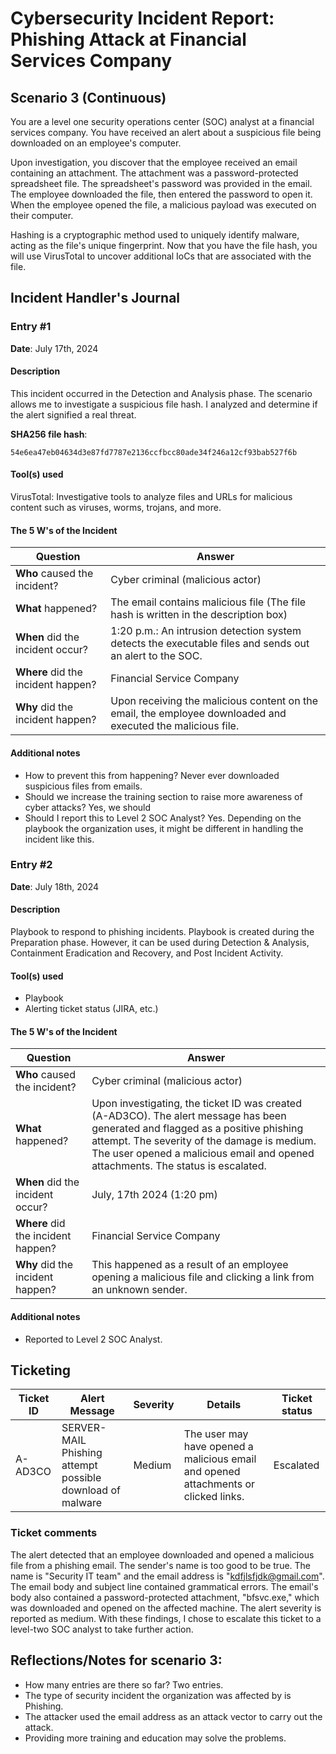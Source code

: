# Cybersecurity Incident Report: Phishing Attack at Financial Services Company

## Scenario 3 (Continuous)

You are a level one security operations center (SOC) analyst at a financial services company. You have received an alert about a suspicious file being downloaded on an employee's computer.

Upon investigation, you discover that the employee received an email containing an attachment. The attachment was a password-protected spreadsheet file. The spreadsheet's password was provided in the email. The employee downloaded the file, then entered the password to open it. When the employee opened the file, a malicious payload was executed on their computer.

Hashing is a cryptographic method used to uniquely identify malware, acting as the file's unique fingerprint. Now that you have the file hash, you will use VirusTotal to uncover additional IoCs that are associated with the file.

## Incident Handler's Journal

### Entry #1

**Date**: July 17th, 2024

#### Description
This incident occurred in the Detection and Analysis phase. The scenario allows me to investigate a suspicious file hash. I analyzed and determine if the alert signified a real threat.

**SHA256 file hash**:
```
54e6ea47eb04634d3e87fd7787e2136ccfbcc80ade34f246a12cf93bab527f6b
```

#### Tool(s) used
VirusTotal: Investigative tools to analyze files and URLs for malicious content such as viruses, worms, trojans, and more.

#### The 5 W's of the Incident

| Question | Answer |
|----------|--------|
| **Who** caused the incident? | Cyber criminal (malicious actor) |
| **What** happened? | The email contains malicious file (The file hash is written in the description box) |
| **When** did the incident occur? | 1:20 p.m.: An intrusion detection system detects the executable files and sends out an alert to the SOC. |
| **Where** did the incident happen? | Financial Service Company |
| **Why** did the incident happen? | Upon receiving the malicious content on the email, the employee downloaded and executed the malicious file. |

#### Additional notes

- How to prevent this from happening? Never ever downloaded suspicious files from emails.
- Should we increase the training section to raise more awareness of cyber attacks? Yes, we should
- Should I report this to Level 2 SOC Analyst? Yes. Depending on the playbook the organization uses, it might be different in handling the incident like this.

### Entry #2

**Date**: July 18th, 2024

#### Description
Playbook to respond to phishing incidents. Playbook is created during the Preparation phase. However, it can be used during Detection & Analysis, Containment Eradication and Recovery, and Post Incident Activity.

#### Tool(s) used
- Playbook
- Alerting ticket status (JIRA, etc.)

#### The 5 W's of the Incident

| Question | Answer |
|----------|--------|
| **Who** caused the incident? | Cyber criminal (malicious actor) |
| **What** happened? | Upon investigating, the ticket ID was created (A-AD3CO). The alert message has been generated and flagged as a positive phishing attempt. The severity of the damage is medium. The user opened a malicious email and opened attachments. The status is escalated. |
| **When** did the incident occur? | July, 17th 2024 (1:20 pm) |
| **Where** did the incident happen? | Financial Service Company |
| **Why** did the incident happen? | This happened as a result of an employee opening a malicious file and clicking a link from an unknown sender. |

#### Additional notes
- Reported to Level 2 SOC Analyst.

## Ticketing

| Ticket ID | Alert Message | Severity | Details | Ticket status |
|-----------|---------------|----------|---------|---------------|
| A-AD3CO | SERVER-MAIL Phishing attempt possible download of malware | Medium | The user may have opened a malicious email and opened attachments or clicked links. | Escalated |

### Ticket comments
The alert detected that an employee downloaded and opened a malicious file from a phishing email. The sender's name is too good to be true. The name is "Security IT team" and the email address is "kdfjlsfjdk@gmail.com". The email body and subject line contained grammatical errors. The email's body also contained a password-protected attachment, "bfsvc.exe," which was downloaded and opened on the affected machine. The alert severity is reported as medium. With these findings, I chose to escalate this ticket to a level-two SOC analyst to take further action.

## Reflections/Notes for scenario 3:

- How many entries are there so far? Two entries.
- The type of security incident the organization was affected by is Phishing.
- The attacker used the email address as an attack vector to carry out the attack.
- Providing more training and education may solve the problems.